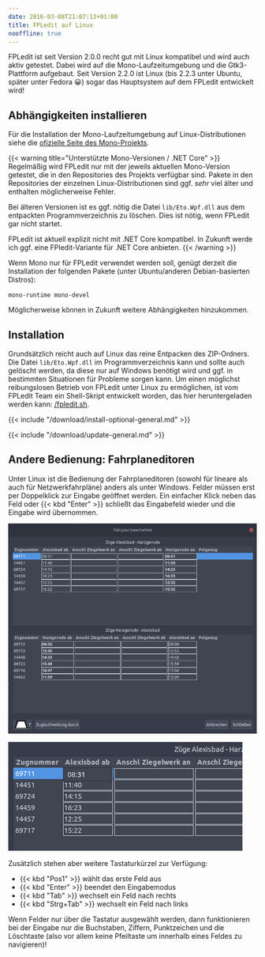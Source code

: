 ```yaml
---
date: 2016-03-08T21:07:13+01:00
title: FPLedit auf Linux
nooffline: true
---
```


FPLedit ist seit Version 2.0.0 recht gut mit Linux kompatibel und wird auch aktiv getestet. Dabei wird auf die Mono-Laufzeitumgebung und die Gtk3-Plattform aufgebaut. Seit Version 2.2.0 ist Linux (bis 2.2.3 unter Ubuntu, später unter Fedora 😀) sogar das Hauptsystem auf dem FPLedit entwickelt wird!

## Abhängigkeiten installieren
Für die Installation der Mono-Laufzeitumgebung auf Linux-Distributionen siehe die [ofizielle Seite des Mono-Projekts](http://www.mono-project.com/download/stable/#download-lin).

{{< warning title="Unterstützte Mono-Versionen / .NET Core" >}}
Regelmäßig wird FPLedit nur mit der jeweils aktuellen Mono-Version getestet, die in den Repositories des Projekts verfügbar sind. Pakete in den Repositories der einzelnen Linux-Distributionen sind ggf. *sehr* viel älter und enthalten möglicherweise Fehler.

Bei älteren Versionen ist es ggf. nötig die Datei `lib/Eto.Wpf.dll` aus dem entpackten Programmverzeichnis zu löschen. Dies ist nötig, wenn FPLedit gar nicht startet.

FPLedit ist aktuell explizit nicht mit .NET Core kompatibel. In Zukunft werde ich ggf. eine FPledit-Variante für .NET Core anbieten.
{{< /warning >}}

Wenn Mono nur für FPLedit verwendet werden soll, genügt derzeit die Installation der folgenden Pakete (unter Ubuntu/anderen Debian-basierten Distros):

```nohighlight
mono-runtime mono-devel
```

Möglicherweise können in Zukunft weitere Abhängigkeiten hinzukommen.

## Installation
Grundsätzlich reicht auch auf Linux das reine Entpacken des ZIP-Ordners. Die Datei `lib/Eto.Wpf.dll` im Programmverzeichnis kann und sollte auch gelöscht werden, da diese nur auf Windows benötigt wird und ggf. in bestimmten Situationen für Probleme sorgen kann. Um einen möglichst reibungslosen Betrieb von FPLedit unter Linux zu ermöglichen, ist vom FPLedit Team ein Shell-Skript entwickelt worden, das hier heruntergeladen werden kann: [/fpledit.sh](/files/fpledit.sh).

{{< include "/download/install-optional-general.md" >}}

{{< include "/download/update-general.md" >}}

## Andere Bedienung: Fahrplaneditoren
Unter Linux ist die Bedienung der Fahrplaneditoren (sowohl für lineare als auch für Netzwerkfahrpläne) anders als unter Windows. Felder müssen erst per Doppelklick zur Eingabe geöffnet werden. Ein einfacher Klick neben das Feld oder {{< kbd "Enter" >}} schließt das Eingabefeld wieder und die Eingabe wird übernommen.

![Editorfenster (hier lineare Strecke) unter Linux](editor-linux.png)

![Eingabemodus des Editors unter Linux](editor-eingabe.png)

Zusätzlich stehen aber weitere Tastaturkürzel zur Verfügung:

* {{< kbd "Pos1" >}} wählt das erste Feld aus
* {{< kbd "Enter" >}} beendet den Eingabemodus
* {{< kbd "Tab" >}} wechselt ein Feld nach rechts
* {{< kbd "Strg+Tab" >}} wechselt ein Feld nach links

Wenn Felder nur über die Tastatur ausgewählt werden, dann funktionieren bei der Eingabe nur die Buchstaben, Ziffern, Punktzeichen und die Löschtaste (also vor allem keine Pfeiltaste um innerhalb eines Feldes zu navigieren)!
